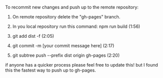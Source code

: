 
To recommit new changes and push up to the remote repository:

1. On remote repository delete the "gh-pages" branch. 

2. In you local repository run this command: npm run build (1:56)

3. git add dist -f (2:05)

4. git commit -m [your commit message here] (2:17)

5. git subtree push --prefix dist origin gh-pages (2:20)

if anyone has a quicker process please feel free to update this! but I found this the fastest way to push up to gh-pages.
